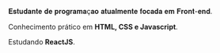 𝐄𝐬𝐭𝐮𝐝𝐚𝐧𝐭𝐞 𝐝𝐞 𝐩𝐫𝐨𝐠𝐫𝐚𝐦𝐚ç𝐚𝐨 𝐚𝐭𝐮𝐚𝐥𝐦𝐞𝐧𝐭𝐞 𝐟𝐨𝐜𝐚𝐝𝐚 𝐞𝐦 𝐅𝐫𝐨𝐧𝐭-𝐞𝐧𝐝.



Conhecimento prático em <strong>HTML, CSS e Javascript</strong>.

Estudando <strong>ReactJS</strong>.
    
